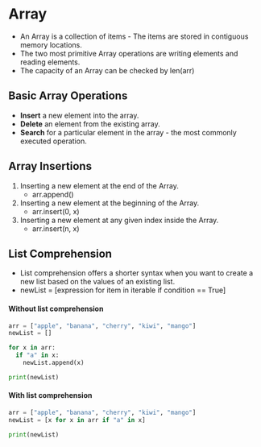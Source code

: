 # Array
* An Array is a collection of items - The items are stored in contiguous memory locations.
* The two most primitive Array operations are writing elements and reading elements.
* The capacity of an Array can be checked by len(arr)


## Basic Array Operations
* **Insert** a new element into the array.
* **Delete** an element from the existing array.
* **Search** for a particular element in the array - the most commonly executed operation.

## Array Insertions
1. Inserting a new element at the end of the Array.
    * arr.append()
2. Inserting a new element at the beginning of the Array.
    * arr.insert(0, x)
3. Inserting a new element at any given index inside the Array.
    * arr.insert(n, x)


## List Comprehension
* List comprehension offers a shorter syntax when you want to create a new list based on the values of an existing list.
* newList = [expression for item in iterable if condition == True]

#### Without list comprehension
```python
arr = ["apple", "banana", "cherry", "kiwi", "mango"]
newList = []

for x in arr:
  if "a" in x:
    newList.append(x)

print(newList)
```
#### With list comprehension
```python
arr = ["apple", "banana", "cherry", "kiwi", "mango"]
newList = [x for x in arr if "a" in x]

print(newList)
```
